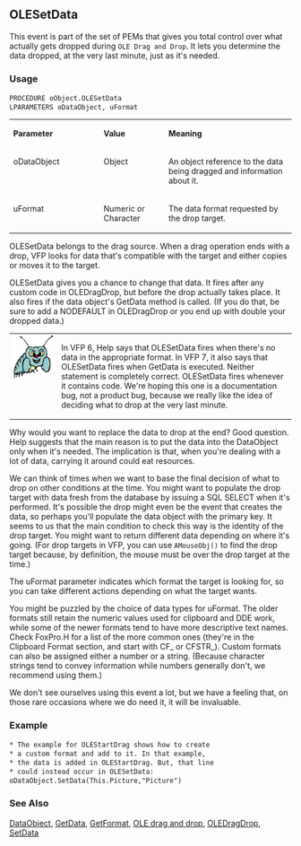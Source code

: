 ## OLESetData

This event is part of the set of PEMs that gives you total control over what actually gets dropped during `OLE Drag and Drop`. It lets you determine the data dropped, at the very last minute, just as it's needed.

### Usage

```foxpro
PROCEDURE oObject.OLESetData
LPARAMETERS oDataObject, uFormat
```
<table>
<tr>
  <td width="32%" valign="top">
  <p><b>Parameter</b></p>
  </td>
  <td width="23%" valign="top">
  <p><b>Value</b></p>
  </td>
  <td width="45%" valign="top">
  <p><b>Meaning</b></p>
  </td>
 </tr>
<tr>
  <td width="32%" valign="top">
  <p>oDataObject</p>
  </td>
  <td width="23%" valign="top">
  <p>Object</p>
  </td>
  <td width="45%" valign="top">
  <p>An object reference to the data being dragged and information about it.</p>
  </td>
 </tr>
<tr>
  <td width="32%" valign="top">
  <p>uFormat</p>
  </td>
  <td width="23%" valign="top">
  <p>Numeric or Character</p>
  </td>
  <td width="45%" valign="top">
  <p>The data format requested by the drop target.</p>
  </td>
 </tr>
</table>

OLESetData belongs to the drag source. When a drag operation ends with a drop, VFP looks for data that's compatible with the target and either copies or moves it to the target. 

OLESetData gives you a chance to change that data. It fires after any custom code in OLEDragDrop, but before the drop actually takes place. It also fires if the data object's GetData method is called. (If you do that, be sure to add a NODEFAULT in OLEDragDrop or you end up with double your dropped data.)

<table>
<tr>
  <td width="17%" valign="top">
<img width="95" height="78" src="bug.gif">
  </td>
  <td width="83%">
  <p>In VFP 6, Help says that OLESetData fires when there's no data in the appropriate format. In VFP 7, it also says that OLESetData fires when GetData is executed. Neither statement is completely correct. OLESetData fires whenever it contains code. We're hoping this one is a documentation bug, not a product bug, because we really like the idea of deciding what to drop at the very last minute.</p>
  </td>
 </tr>
</table>

Why would you want to replace the data to drop at the end? Good question. Help suggests that the main reason is to put the data into the DataObject only when it's needed. The implication is that, when you're dealing with a lot of data, carrying it around could eat resources.

We can think of times when we want to base the final decision of what to drop on other conditions at the time. You might want to populate the drop target with data fresh from the database by issuing a SQL SELECT when it's performed. It's possible the drop might even be the event that creates the data, so perhaps you'll populate the data object with the primary key. It seems to us that the main condition to check this way is the identity of the drop target. You might want to return different data depending on where it's going. (For drop targets in VFP, you can use `AMouseObj()` to find the drop target because, by definition, the mouse must be over the drop target at the time.)

The uFormat parameter indicates which format the target is looking for, so you can take different actions depending on what the target wants. 

You might be puzzled by the choice of data types for uFormat. The older formats still retain the numeric values used for clipboard and DDE work, while some of the newer formats tend to have more descriptive text names. Check FoxPro.H for a list of the more common ones (they're in the Clipboard Format section, and start with CF_ or CFSTR_). Custom formats can also be assigned either a number or a string. (Because character strings tend to convey information while numbers generally don't, we recommend using them.)

We don't see ourselves using this event a lot, but we have a feeling that, on those rare occasions where we do need it, it will be invaluable. 

### Example

```foxpro
* The example for OLEStartDrag shows how to create
* a custom format and add to it. In that example,
* the data is added in OLEStartDrag. But, that line
* could instead occur in OLESetData:
oDataObject.SetData(This.Picture,"Picture")
```
### See Also

[DataObject](s4g770.md), [GetData](s4g776.md), [GetFormat](s4g778.md), [OLE drag and drop](s4g830.md), [OLEDragDrop](s4g823.md), [SetData](s4g776.md)